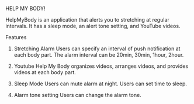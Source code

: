 HELP MY BODY!

HelpMyBody is an application that alerts you to stretching at regular intervals. It has a sleep mode, an alert tone setting, and YouTube videos.


Features
1. Stretching Alarm
    Users can specify an interval of push notification at each body part. The alarm interval can be 20min, 30min, 1hour, 2hour.
    
2. Youtube
    Help My Body organizes videos, arranges videos, and provides videos at each body part.
    
3. Sleep Mode
    Users can mute alarm at night. Users can set time to sleep.

4. Alarm tone setting
    Users can change the alarm tone.

